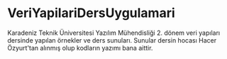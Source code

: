 # VeriYapilariDersUygulamari
Karadeniz Teknik Üniversitesi Yazılım Mühendisliği 2. dönem veri yapıları dersinde yapılan örnekler ve ders sunuları.
Sunular dersin hocası Hacer Özyurt'tan alınmış olup kodların yazımı bana aittir.
